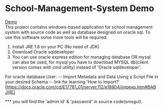 # School-Management-System Demo
[Demo](https://drive.google.com/file/d/1mp4yiLoI620UtmBCdGuHskpt80hvY5JE/view?usp=sharing)
<br />
This project contains windows-based application for school management system with source code as well as  database designed on oracle sql.
To use this software some more tools will be required: 
1. Install JRE 1.8 on your PC (No need of JDK)
2. Download Oracle sqldeveloper
3. You can use oracle express edition for managing database
OR mysql can also be used, for mysql you have to download MYSQL db(client version comes with cmd utility) instead of 'Oracle sqldeveloper'.


For oracle database User:
-- Import Metadata and Data Using a Script File in your desired Schema
-- link for learning 'How to import?' [https://docs.oracle.com/cd/E17781_01/server.112/e18804/impexp.htm#BABJIIIE]


***  you will find the 'admin id' & 'password' in source code(smsgui).
